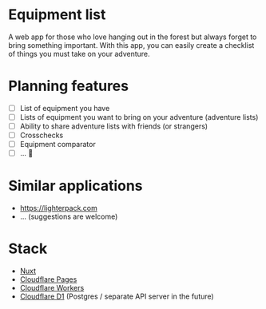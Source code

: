 # Equipment list

A web app for those who love hanging out in the forest but always forget to bring something important. With this app, you can easily create a checklist of things you must take on your adventure.

# Planning features

- [ ] List of equipment you have
- [ ] Lists of equipment you want to bring on your adventure (adventure lists)
- [ ] Ability to share adventure lists with friends (or strangers)
- [ ] Crosschecks
- [ ] Equipment comparator
- [ ] ... 🤔

# Similar applications

* https://lighterpack.com
* ... (suggestions are welcome)

# Stack

* [Nuxt](https://nuxt.com/)
* [Cloudflare Pages](https://developers.cloudflare.com/pages/)
* [Cloudflare Workers](https://developers.cloudflare.com/workers/)
* [Cloudflare D1](https://developers.cloudflare.com/d1/) (Postgres / separate API server in the future)
